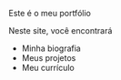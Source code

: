 Este é o meu portfólio

Neste site, você encontrará

- Minha biografia
- Meus projetos
- Meu currículo 